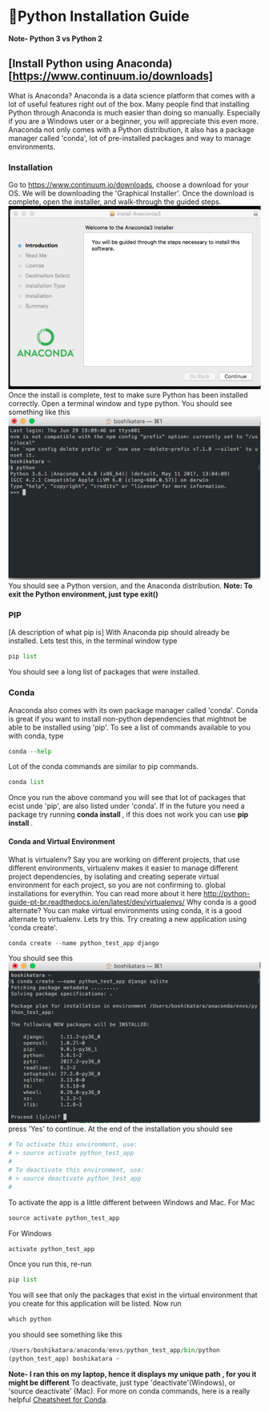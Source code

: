 # 🐍Python Installation Guide
**Note- Python 3 vs Python 2**

## [Install Python using Anaconda)[https://www.continuum.io/downloads]
What is Anaconda?
Anaconda is a data science platform that comes with a lot of 
useful features right out of the box. Many people find that 
installing Python through Anaconda is much easier than doing 
so manually. Especially if you are a Windows user or a beginner,
 you will appreciate this even more.
Anaconda not only comes with a Python distribution, it also has a
package manager called 'conda', lot of pre-installed packages and way
to manage environments. 

### Installation
Go to https://www.continuum.io/downloads, choose a download
for your OS. We will be downloading the 'Graphical Installer'.
Once the download is complete, open the installer, and walk-through
the guided steps.
![img](img/anaconda_installer.png)
Once the install is complete, test to make sure Python has been installed 
correctly. Open a terminal window and type python. You should see something 
like this
![img](img/python.png)
You should see a Python version, and the Anaconda distribution.
**Note: To exit the Python environment, just type exit()**

### PIP
[A description of what pip is]
With Anaconda pip should already be installed. Lets test this, in the terminal window
type
```py
pip list
```
You should see a long list of packages that were installed.

### Conda
Anaconda also comes with its own package manager called 'conda'.
Conda is great if you want to install non-python dependencies that 
mightnot be able to be installed using 'pip'. To see a list of 
commands available to you with conda, type
```py
conda --help
```
Lot of the conda commands are similar to pip commands.
```py
conda list
```
Once you run the above command you will see that lot of packages that ecist
unde 'pip', are also listed under 'conda'. If in the future you need
a package try running **conda install <package name>**, if this does not work
you can use **pip install <package name>**.

#### Conda and Virtual Environment
What is virtualenv?
Say you are working on different projects, that use different
environments, virtualenv makes it easier to manage
different project dependencies, by isolating and creating seperate
virtual environment for each project, so you are not confirming to.
global installations for everythin.
 You can read more about it here http://python-guide-pt-br.readthedocs.io/en/latest/dev/virtualenvs/ 
Why conda is a good alternate?
You can make virtual environments using conda, it is a good alternate
to virtualenv.
Lets try this. Try creating a new application
using 'conda create'.
```py
conda create --name python_test_app django
```
You should see this
![img](img/conda_create.png)
press 'Yes' to continue. At the end of the 
installation you should see
```py
# To activate this environment, use:
# > source activate python_test_app
#
# To deactivate this environment, use:
# > source deactivate python_test_app
#
```
To activate the app is a little different between Windows
and Mac.
For Mac
```py
source activate python_test_app
```

For Windows
```py
activate python_test_app
```

Once you run this, re-run
```py
pip list
```
You will see that only the packages that exist in the
virtual environment that you create for this application
will be listed. Now run
```py
which python
```
you should see something like this
```py
/Users/boshikatara/anaconda/envs/python_test_app/bin/python
(python_test_app) boshikatara ~
```
**Note- I ran this on my laptop, hence it displays my unique path
, for you it might be different**
To deactivate, just type 'deactivate'(Windows), or 'source deactivate'
(Mac). 
For more on conda commands, here is a really helpful [Cheatsheet for Conda](https://conda.io/docs/using/cheatsheet.html).

